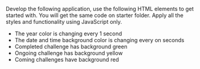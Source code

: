Develop the following application, use the following HTML elements to get started with. You will get the same code on starter folder. Apply all the styles and functionality using JavaScript only.

* The year color is changing every 1 second
* The date and time background color is changing every on seconds
* Completed challenge has background green
* Ongoing challenge has background yellow
* Coming challenges have background red
